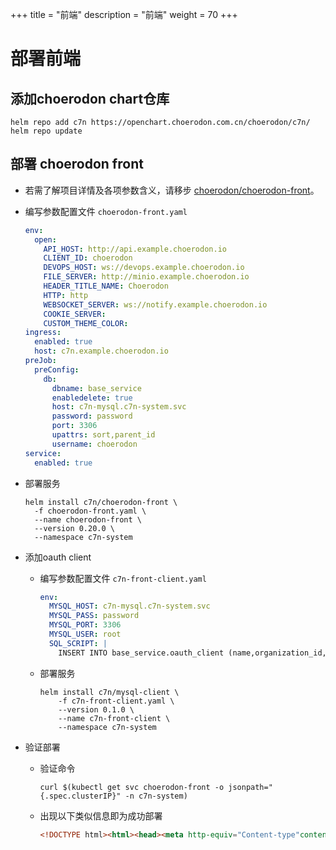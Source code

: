 +++
title = "前端"
description = "前端"
weight = 70
+++

# 部署前端

## 添加choerodon chart仓库

```
helm repo add c7n https://openchart.choerodon.com.cn/choerodon/c7n/
helm repo update
```

## 部署 choerodon front
- 若需了解项目详情及各项参数含义，请移步 [choerodon/choerodon-front](https://github.com/choerodon/choerodon-front)。

- 编写参数配置文件 `choerodon-front.yaml`
    ```yaml
    env:
      open:
        API_HOST: http://api.example.choerodon.io
        CLIENT_ID: choerodon
        DEVOPS_HOST: ws://devops.example.choerodon.io
        FILE_SERVER: http://minio.example.choerodon.io
        HEADER_TITLE_NAME: Choerodon
        HTTP: http
        WEBSOCKET_SERVER: ws://notify.example.choerodon.io
        COOKIE_SERVER:
        CUSTOM_THEME_COLOR:
    ingress:
      enabled: true
      host: c7n.example.choerodon.io
    preJob:
      preConfig:
        db:
          dbname: base_service
          enabledelete: true
          host: c7n-mysql.c7n-system.svc
          password: password
          port: 3306
          upattrs: sort,parent_id
          username: choerodon
    service:
      enabled: true
    ```

- 部署服务
    ```
    helm install c7n/choerodon-front \
      -f choerodon-front.yaml \
      --name choerodon-front \
      --version 0.20.0 \
      --namespace c7n-system
    ```

- 添加oauth client
    - 编写参数配置文件 `c7n-front-client.yaml`
  
      ```yaml
      env:
        MYSQL_HOST: c7n-mysql.c7n-system.svc
        MYSQL_PASS: password
        MYSQL_PORT: 3306
        MYSQL_USER: root
        SQL_SCRIPT: |
          INSERT INTO base_service.oauth_client (name,organization_id,resource_ids,secret,scope,authorized_grant_types,web_server_redirect_uri,access_token_validity,refresh_token_validity,additional_information,auto_approve,object_version_number,created_by,creation_date,last_updated_by,last_update_date)VALUES('choerodon',1,'default','secret','default','password,implicit,client_credentials,authorization_code,refresh_token','http://c7n.example.choerodon.io',3600,3600,'{}','default',1,0,NOW(),0,NOW());
      ```
    - 部署服务
  
      ```
      helm install c7n/mysql-client \
          -f c7n-front-client.yaml \
          --version 0.1.0 \
          --name c7n-front-client \
          --namespace c7n-system
      ```

- 验证部署
    - 验证命令
  
      ```
      curl $(kubectl get svc choerodon-front -o jsonpath="{.spec.clusterIP}" -n c7n-system)
      ```
    - 出现以下类似信息即为成功部署
  
      ```html
      <!DOCTYPE html><html><head><meta http-equiv="Content-type"content="text/html; charset=utf-8"><title>Choerodon</title><link rel="shortcut icon"href="favicon.ico"></head><body><div id="app"></div><script type="text/javascript"src="app/vendor_19e4b950.js"></script><script type="text/javascript"src="app/main_19e4b950.js"></script></body></html>
      ```
